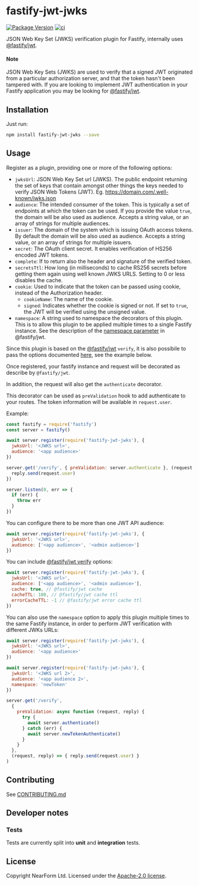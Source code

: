 # fastify-jwt-jwks

[![Package Version](https://img.shields.io/npm/v/fastify-jwt-jwks.svg)](https://npm.im/fastify-jwt-jwks)
[![ci](https://github.com/nearform/fastify-jwt-jwks/actions/workflows/ci.yml/badge.svg)](https://github.com/nearform/fastify-jwt-jwks/actions/workflows/ci.yml)

JSON Web Key Set (JWKS) verification plugin for Fastify, internally uses [@fastify/jwt](https://www.npmjs.com/package/@fastify/jwt).

#### Note

JSON Web Key Sets (JWKS) are used to verify that a signed JWT originated from a particular authorization server, and that the token hasn't been tampered with. If you are looking to implement JWT authentication in your Fastify application you may be looking for [@fastify/jwt](https://www.npmjs.com/package/@fastify/jwt).

## Installation

Just run:

```bash
npm install fastify-jwt-jwks --save
```

## Usage

Register as a plugin, providing one or more of the following options:

- `jwksUrl`: JSON Web Key Set url (JWKS). The public endpoint returning the set of keys that contain amongst other things the keys needed to verify JSON Web Tokens (JWT). Eg. https://domain.com/.well-known/jwks.json
- `audience`: The intended consumer of the token. This is typically a set of endpoints at which the token can be used. If you provide the value `true`, the domain will be also used as audience. Accepts a string value, or an array of strings for multiple audiences.
- `issuer`: The domain of the system which is issuing OAuth access tokens. By default the domain will be also used as audience. Accepts a string value, or an array of strings for multiple issuers.
- `secret`: The OAuth client secret. It enables verification of HS256 encoded JWT tokens.
- `complete`: If to return also the header and signature of the verified token.
- `secretsTtl`: How long (in milliseconds) to cache RS256 secrets before getting them again using well known JWKS URLS. Setting to 0 or less disables the cache.
- `cookie`: Used to indicate that the token can be passed using cookie, instead of the Authorization header.
  - `cookieName`: The name of the cookie.
  - `signed`: Indicates whether the cookie is signed or not. If set to `true`, the JWT will be verified using the unsigned value.
- `namespace`: A string used to namespace the decorators of this plugin. This is to allow this plugin to be applied multiple times to a single Fastify instance. See the description of the [namespace parameter](https://github.com/fastify/fastify-jwt?tab=readme-ov-file#namespace) in @fastify/jwt.

Since this plugin is based on the [@fastify/jwt](https://www.npmjs.com/package/@fastify/jwt) `verify`, it is also possibile to pass the options documented [here](https://github.com/fastify/fastify-jwt#verify), see the example below.

Once registered, your fastify instance and request will be decorated as describe by `@fastify/jwt`.

In addition, the request will also get the `authenticate` decorator.

This decorator can be used as `preValidation` hook to add authenticate to your routes. The token information will be available in `request.user`.

Example:

```js
const fastify = require('fastify')
const server = fastify()

await server.register(require('fastify-jwt-jwks'), {
  jwksUrl: '<JWKS url>',
  audience: '<app audience>'
})

server.get('/verify', { preValidation: server.authenticate }, (request, reply) => {
  reply.send(request.user)
})

server.listen(0, err => {
  if (err) {
    throw err
  }
})
```

You can configure there to be more than one JWT API audience:

```js
await server.register(require('fastify-jwt-jwks'), {
  jwksUrl: '<JWKS url>',
  audience: ['<app audience>', '<admin audience>']
})
```

You can include [@fastify/jwt verify](https://github.com/fastify/fastify-jwt#verify) options:

```js
await server.register(require('fastify-jwt-jwks'), {
  jwksUrl: '<JWKS url>',
  audience: ['<app audience>', '<admin audience>'],
  cache: true, // @fastify/jwt cache
  cacheTTL: 100, // @fastify/jwt cache ttl
  errorCacheTTL: -1 // @fastify/jwt error cache ttl
})
```

You can also use the `namespace` option to apply this plugin multiple times to the same Fastify instance, in order to perform JWT verification with different JWKs URLs:

```js
await server.register(require('fastify-jwt-jwks'), {
  jwksUrl: '<JWKS url>',
  audience: '<app audience>'
})

await server.register(require('fastify-jwt-jwks'), {
  jwksUrl: '<JWKS url 2>',
  audience: '<app audience 2>',
  namespace: 'newToken'
})

server.get('/verify',
  {
    preValidation: async function (request, reply) {
      try {
        await server.authenticate()
      } catch (err) {
        await server.newTokenAuthenticate()
      }
    }
  },
  (request, reply) => { reply.send(request.user) }
)
```

## Contributing

See [CONTRIBUTING.md](./CONTRIBUTING.md)

## Developer notes

### Tests

Tests are currently split into **unit** and **integration** tests. 

## License

Copyright NearForm Ltd. Licensed under the [Apache-2.0 license](http://www.apache.org/licenses/LICENSE-2.0).
